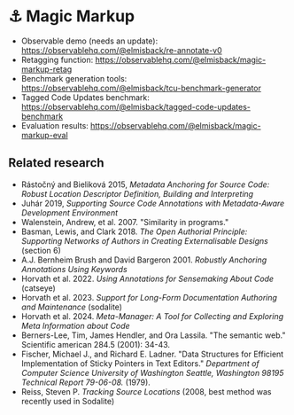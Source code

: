 # :anchor: Magic Markup

* Observable demo (needs an update): https://observablehq.com/@elmisback/re-annotate-v0
* Retagging function: https://observablehq.com/@elmisback/magic-markup-retag
* Benchmark generation tools: https://observablehq.com/@elmisback/tcu-benchmark-generator
* Tagged Code Updates benchmark: https://observablehq.com/@elmisback/tagged-code-updates-benchmark
* Evaluation results: https://observablehq.com/@elmisback/magic-markup-eval

## Related research
* Rástočný and Bieliková 2015, *Metadata Anchoring for Source Code: Robust Location Descriptor Definition, Building and Interpreting*
* Juhár 2019, *Supporting Source Code Annotations with Metadata-Aware Development Environment*
* Walenstein, Andrew, et al. 2007. "Similarity in programs."
* Basman, Lewis, and Clark 2018. *The Open Authorial Principle: Supporting Networks of Authors in Creating Externalisable Designs* (section 6)
* A.J. Bernheim Brush and David Bargeron 2001. *Robustly Anchoring Annotations Using Keywords*
* Horvath et al. 2022. *Using Annotations for Sensemaking About Code* (catseye)
* Horvath et al. 2023. *Support for Long-Form Documentation Authoring and Maintenance* (sodalite)
* Horvath et al. 2024. *Meta-Manager: A Tool for Collecting and Exploring Meta Information about Code*
* Berners-Lee, Tim, James Hendler, and Ora Lassila. "The semantic web." Scientific american 284.5 (2001): 34-43.
* Fischer, Michael J., and Richard E. Ladner. "Data Structures for Efficient Implementation of Sticky Pointers in Text Editors." *Department of Computer Science University of Washington Seattle, Washington 98195 Technical Report 79-06-08.* (1979).
* Reiss, Steven P. *Tracking Source Locations* (2008, best method was recently used in Sodalite)
